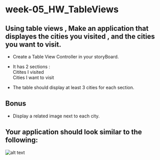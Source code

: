 # week-05_HW_TableViews

## Using table views , Make an application that displayes the cities you visited , and the cities you want to visit.
- Create a Table View Controller in your storyBoard.
- It has 2 sections :   
  Citites I visited  
  Cities I want to visit  
 
- The table should display at least 3 cities for each section.



## Bonus 
- Display a related image next to each city.  


## Your application should look similar to the following:
![alt text](https://github.com/T1000-Swift-Hail/week-05_TableViews/blob/main/Simulator%20Screen%20Shot%20-%20iPhone%208%20-%202021-10-31%20at%2010.56.44.png?raw=true)
